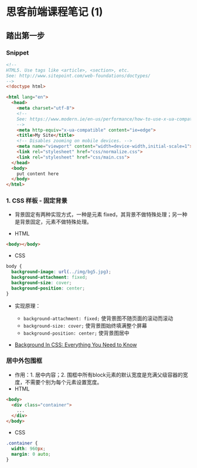 # 思客前端课程笔记 (1)

## 踏出第一步

### Snippet

```html
<!--
HTML5. Use tags like <article>, <section>, etc.
See: http://www.sitepoint.com/web-foundations/doctypes/
-->
<!doctype html>

<html lang="en">
  <head>
    <meta charset="utf-8">
    <!--
    See: https://www.modern.ie/en-us/performance/how-to-use-x-ua-compatible
    -->
    <meta http-equiv="x-ua-compatible" content="ie=edge">
    <title>My Site</title>
    <!-- Disables zooming on mobile devices. -->
    <meta name="viewport" content="width=device-width,initial-scale=1">
    <link rel="stylesheet" href="css/normalize.css">
    <link rel="stylesheet" href="css/main.css">
  </head>
  <body>
    put content here
  </body>
</html>

```

### 1. CSS 样板 - 固定背景

- 背景固定有两种实现方式，一种是元素 fixed，其背景不做特殊处理；另一种是背景固定，元素不做特殊处理。

- HTML

```html
<body></body>
```

- CSS

```css
body {
  background-image: url(../img/bg5.jpg);
  background-attachment: fixed;
  background-size: cover;
  background-position: center;
}
```

- 实现原理：
  - `background-attachment: fixed;` 使背景图不随页面的滚动而滚动
  - `background-size: cover;` 使背景图始终填满整个屏幕
  - `background-position: center;` 使背景图居中

- [Background In CSS: Everything You Need to Know](http://www.smashingmagazine.com/2009/09/backgrounds-in-css-everything-you-need-to-know/)

### 居中外包围框

- 作用：1. 居中内容；2. 围框中所有block元素的默认宽度是充满父级容器的宽度，不需要个别为每个元素设置宽度。
- HTML

```html
<body>
  <div class="container">
    ...
  </div>
</body>
```

- CSS

```css
.container {
  width: 960px;
  margin: 0 auto;
}
```
